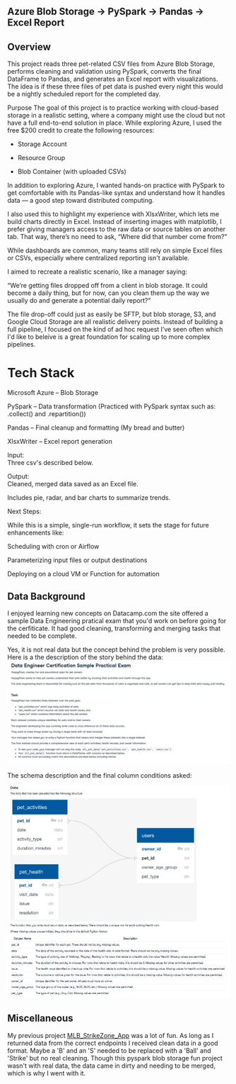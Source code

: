 ## Azure Blob Storage → PySpark → Pandas → Excel Report
## Overview

This project reads three pet-related CSV files from Azure Blob Storage, performs cleaning and validation using PySpark, converts the final DataFrame to Pandas, and generates an Excel report with visualizations. The idea is if these three files of pet data is pushed every night this would be a nightly scheduled report for the completed day.

Purpose
The goal of this project is to practice working with cloud-based storage in a realistic setting, where a company might use the cloud but not have a full end-to-end solution in place. While exploring Azure, I used the free $200 credit to create the following resources:
- Storage Account

- Resource Group

- Blob Container (with uploaded CSVs)

In addition to exploring Azure, I wanted hands-on practice with PySpark to get comfortable with its Pandas-like syntax and understand how it handles data — a good step toward distributed computing.

I also used this to highlight my experience with XlsxWriter, which lets me build charts directly in Excel. Instead of inserting images with matplotlib, I prefer giving managers access to the raw data or source tables on another tab. That way, there’s no need to ask, “Where did that number come from?”

While dashboards are common, many teams still rely on simple Excel files or CSVs, especially where centralized reporting isn't available.

I aimed to recreate a realistic scenario, like a manager saying:

“We’re getting files dropped off from a client in blob storage. It could become a daily thing, but for now, can you clean them up the way we usually do and generate a potential daily report?”

<span title="I always appreciated when my manager pushed for sample data early and gave me tasks like this. It made sense to be ready to process and deliver the moment we officially start working with the client."></span>

The file drop-off could just as easily be SFTP, but blob storage, S3, and Google Cloud Storage are all realistic delivery points. Instead of building a full pipeline, I focused on the kind of ad hoc request I’ve seen often which I'd like to beleive is a great foundation for scaling up to more complex pipelines.


# Tech Stack
Microsoft Azure – Blob Storage

PySpark – Data transformation (Practiced with PySpark syntax such as: .collect() and .repartition())

Pandas – Final cleanup and formatting (My bread and butter)

XlsxWriter – Excel report generation

Input: <br>Three csv's described below.

Output:<br>Cleaned, merged data saved as an Excel file.

Includes pie, radar, and bar charts to summarize trends.

Next Steps:

While this is a simple, single-run workflow, it sets the stage for future enhancements like:

Scheduling with cron or Airflow

Parameterizing input files or output destinations

Deploying on a cloud VM or Function for automation

## Data Background
I enjoyed learning new concepts on Datacamp.com the site offered a sample Data Engineering pratical exam that you'd work on before going for the cerfiticate. It had good cleaning, transforming and merging tasks that needed to be complete.

Yes, it is not real data but the concept behind the problem is very possible. Here is a the description of the story behind the data:![description](./photos/description.JPG)

The schema description and the final column conditions asked:

![schema and tasks](./photos/schema_and_tasks.JPG)

## Miscellaneous 

My previous project [MLB_StrikeZone_App](https://github.com/Vincent-Crescente/MLB_StrikeZone_App) was a lot of fun. As long as I returned data from the correct endpoints I received clean data in a good format. Maybe a 'B' and an 'S' needed to be replaced with a 'Ball' and 'Strike' but no real cleaning. Though this pyspark blob storage fun project wasn't with real data, the data came in dirty and needing to be merged, which is why I went with it.


